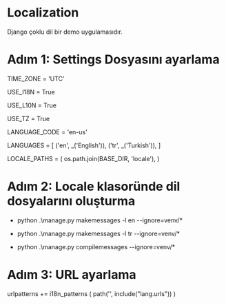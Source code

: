 # Localization

Django çoklu dil bir demo uygulamasıdır.

# Adım 1: Settings Dosyasını ayarlama
TIME_ZONE = 'UTC'

USE_I18N = True

USE_L10N = True

USE_TZ = True

LANGUAGE_CODE = 'en-us'

LANGUAGES = [
    ('en', _('English')),
    ('tr', _('Turkish')),
]

LOCALE_PATHS = (
    os.path.join(BASE_DIR, 'locale'),
)

# Adım 2: Locale klasoründe dil dosyalarını oluşturma

* python .\manage.py makemessages -l en --ignore=venv/*
* python .\manage.py makemessages -l tr --ignore=venv/*

* python .\manage.py compilemessages  --ignore=venv/*

# Adım 3: URL ayarlama

urlpatterns += i18n_patterns (
   path('', include("lang.urls"))
)

